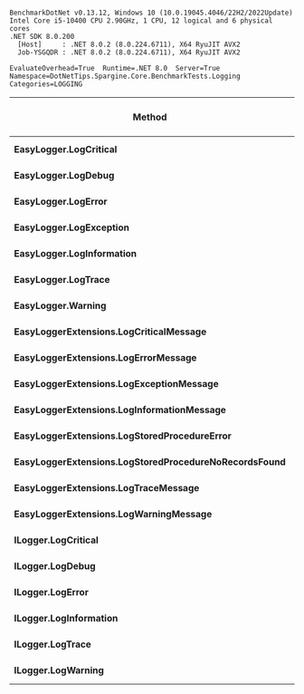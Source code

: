 ```

BenchmarkDotNet v0.13.12, Windows 10 (10.0.19045.4046/22H2/2022Update)
Intel Core i5-10400 CPU 2.90GHz, 1 CPU, 12 logical and 6 physical cores
.NET SDK 8.0.200
  [Host]     : .NET 8.0.2 (8.0.224.6711), X64 RyuJIT AVX2
  Job-YSGQDR : .NET 8.0.2 (8.0.224.6711), X64 RyuJIT AVX2

EvaluateOverhead=True  Runtime=.NET 8.0  Server=True  
Namespace=DotNetTips.Spargine.Core.BenchmarkTests.Logging  Categories=LOGGING  

```
| Method                                                | Mean      | Error     | StdDev    | StdErr    | Min       | Q1        | Median    | Q3        | Max       | Op/s          | CI99.9% Margin | Iterations | Kurtosis | MValue | Skewness | Rank | LogicalGroup | Baseline | Completed Work Items | Lock Contentions | Exceptions | Code Size | Allocated |
|------------------------------------------------------ |----------:|----------:|----------:|----------:|----------:|----------:|----------:|----------:|----------:|--------------:|---------------:|-----------:|---------:|-------:|---------:|-----:|------------- |--------- |---------------------:|-----------------:|-----------:|----------:|----------:|
| **EasyLogger.LogCritical**                                |  **2.286 ns** | **0.0132 ns** | **0.0123 ns** | **0.0032 ns** |  **2.268 ns** |  **2.276 ns** |  **2.284 ns** |  **2.293 ns** |  **2.313 ns** | **437,493,114.4** |      **0.0132 ns** |      **15.00** |    **2.522** |  **2.000** |   **0.6023** |    **4** | *****            | **No**       |                    **-** |                **-** |          **-** |     **350 B** |         **-** |
| **EasyLogger.LogDebug**                                   |  **2.041 ns** | **0.0172 ns** | **0.0152 ns** | **0.0041 ns** |  **1.992 ns** |  **2.041 ns** |  **2.043 ns** |  **2.048 ns** |  **2.058 ns** | **489,950,201.1** |      **0.0172 ns** |      **14.00** |    **7.534** |  **2.000** |  **-2.1814** |    **1** | *****            | **No**       |                    **-** |                **-** |          **-** |     **340 B** |         **-** |
| **EasyLogger.LogError**                                   |  **2.042 ns** | **0.0116 ns** | **0.0108 ns** | **0.0028 ns** |  **2.018 ns** |  **2.036 ns** |  **2.041 ns** |  **2.049 ns** |  **2.058 ns** | **489,786,078.4** |      **0.0116 ns** |      **15.00** |    **2.458** |  **2.000** |  **-0.5053** |    **1** | *****            | **No**       |                    **-** |                **-** |          **-** |     **340 B** |         **-** |
| **EasyLogger.LogException**                               |  **2.275 ns** | **0.0212 ns** | **0.0198 ns** | **0.0051 ns** |  **2.224 ns** |  **2.273 ns** |  **2.282 ns** |  **2.287 ns** |  **2.294 ns** | **439,549,688.1** |      **0.0212 ns** |      **15.00** |    **4.058** |  **2.000** |  **-1.4950** |    **4** | *****            | **No**       |                    **-** |                **-** |          **-** |     **350 B** |         **-** |
| **EasyLogger.LogInformation**                             |  **2.049 ns** | **0.0237 ns** | **0.0222 ns** | **0.0057 ns** |  **1.993 ns** |  **2.049 ns** |  **2.053 ns** |  **2.062 ns** |  **2.072 ns** | **488,094,177.1** |      **0.0237 ns** |      **15.00** |    **4.001** |  **2.000** |  **-1.4481** |    **1** | *****            | **No**       |                    **-** |                **-** |          **-** |     **340 B** |         **-** |
| **EasyLogger.LogTrace**                                   |  **2.042 ns** | **0.0128 ns** | **0.0114 ns** | **0.0030 ns** |  **2.020 ns** |  **2.036 ns** |  **2.041 ns** |  **2.048 ns** |  **2.062 ns** | **489,697,753.7** |      **0.0128 ns** |      **14.00** |    **2.147** |  **2.000** |  **-0.0615** |    **1** | *****            | **No**       |                    **-** |                **-** |          **-** |     **331 B** |         **-** |
| **EasyLogger.Warning**                                    |  **2.044 ns** | **0.0107 ns** | **0.0094 ns** | **0.0025 ns** |  **2.025 ns** |  **2.039 ns** |  **2.043 ns** |  **2.049 ns** |  **2.063 ns** | **489,180,018.3** |      **0.0107 ns** |      **14.00** |    **2.621** |  **2.000** |  **-0.0057** |    **1** | *****            | **No**       |                    **-** |                **-** |          **-** |     **340 B** |         **-** |
| **EasyLoggerExtensions.LogCriticalMessage**               |  **2.367 ns** | **0.0119 ns** | **0.0112 ns** | **0.0029 ns** |  **2.353 ns** |  **2.358 ns** |  **2.368 ns** |  **2.374 ns** |  **2.388 ns** | **422,426,681.3** |      **0.0119 ns** |      **15.00** |    **2.115** |  **2.000** |   **0.4552** |    **5** | *****            | **No**       |                    **-** |                **-** |          **-** |     **509 B** |         **-** |
| **EasyLoggerExtensions.LogErrorMessage**                  |  **2.143 ns** | **0.0126 ns** | **0.0155 ns** | **0.0033 ns** |  **2.099 ns** |  **2.139 ns** |  **2.146 ns** |  **2.152 ns** |  **2.162 ns** | **466,713,775.9** |      **0.0126 ns** |      **22.00** |    **5.339** |  **2.000** |  **-1.6973** |    **3** | *****            | **No**       |                    **-** |                **-** |          **-** |     **490 B** |         **-** |
| **EasyLoggerExtensions.LogExceptionMessage**              |  **2.128 ns** | **0.0055 ns** | **0.0049 ns** | **0.0013 ns** |  **2.116 ns** |  **2.126 ns** |  **2.129 ns** |  **2.131 ns** |  **2.136 ns** | **469,904,652.3** |      **0.0055 ns** |      **14.00** |    **3.191** |  **2.000** |  **-0.8022** |    **3** | *****            | **No**       |                    **-** |                **-** |          **-** |     **490 B** |         **-** |
| **EasyLoggerExtensions.LogInformationMessage**            |  **2.101 ns** | **0.0099 ns** | **0.0088 ns** | **0.0023 ns** |  **2.086 ns** |  **2.094 ns** |  **2.103 ns** |  **2.105 ns** |  **2.120 ns** | **475,922,676.7** |      **0.0099 ns** |      **14.00** |    **2.475** |  **2.000** |   **0.3467** |    **2** | *****            | **No**       |                    **-** |                **-** |          **-** |     **490 B** |         **-** |
| **EasyLoggerExtensions.LogStoredProcedureError**          |  **2.433 ns** | **0.0129 ns** | **0.0120 ns** | **0.0031 ns** |  **2.409 ns** |  **2.427 ns** |  **2.432 ns** |  **2.442 ns** |  **2.455 ns** | **410,997,644.5** |      **0.0129 ns** |      **15.00** |    **2.421** |  **2.000** |  **-0.2165** |    **6** | *****            | **No**       |                    **-** |                **-** |          **-** |     **509 B** |         **-** |
| **EasyLoggerExtensions.LogStoredProcedureNoRecordsFound** |  **2.137 ns** | **0.0234 ns** | **0.0219 ns** | **0.0056 ns** |  **2.090 ns** |  **2.138 ns** |  **2.145 ns** |  **2.150 ns** |  **2.159 ns** | **467,884,521.0** |      **0.0234 ns** |      **15.00** |    **2.762** |  **2.000** |  **-1.1707** |    **3** | *****            | **No**       |                    **-** |                **-** |          **-** |     **490 B** |         **-** |
| **EasyLoggerExtensions.LogTraceMessage**                  |  **2.144 ns** | **0.0150 ns** | **0.0140 ns** | **0.0036 ns** |  **2.109 ns** |  **2.139 ns** |  **2.146 ns** |  **2.152 ns** |  **2.162 ns** | **466,526,611.3** |      **0.0150 ns** |      **15.00** |    **3.177** |  **2.000** |  **-0.9000** |    **3** | *****            | **No**       |                    **-** |                **-** |          **-** |     **475 B** |         **-** |
| **EasyLoggerExtensions.LogWarningMessage**                |  **2.146 ns** | **0.0064 ns** | **0.0078 ns** | **0.0017 ns** |  **2.132 ns** |  **2.140 ns** |  **2.148 ns** |  **2.150 ns** |  **2.168 ns** | **466,011,128.1** |      **0.0064 ns** |      **22.00** |    **3.998** |  **2.000** |   **0.6883** |    **3** | *****            | **No**       |                    **-** |                **-** |          **-** |     **490 B** |         **-** |
| **ILogger.LogCritical**                                   | **21.571 ns** | **0.0993 ns** | **0.0928 ns** | **0.0240 ns** | **21.318 ns** | **21.539 ns** | **21.586 ns** | **21.619 ns** | **21.723 ns** |  **46,358,068.5** |      **0.0993 ns** |      **15.00** |    **4.375** |  **2.000** |  **-1.0922** |    **8** | *****            | **No**       |                    **-** |                **-** |          **-** |     **310 B** |         **-** |
| **ILogger.LogDebug**                                      | **21.511 ns** | **0.2012 ns** | **0.1681 ns** | **0.0466 ns** | **21.233 ns** | **21.391 ns** | **21.619 ns** | **21.643 ns** | **21.740 ns** |  **46,487,055.8** |      **0.2012 ns** |      **13.00** |    **1.371** |  **2.000** |  **-0.2833** |    **8** | *****            | **No**       |                    **-** |                **-** |          **-** |     **310 B** |         **-** |
| **ILogger.LogError**                                      | **21.061 ns** | **0.1311 ns** | **0.1023 ns** | **0.0295 ns** | **20.788 ns** | **21.019 ns** | **21.092 ns** | **21.125 ns** | **21.167 ns** |  **47,480,745.0** |      **0.1311 ns** |      **12.00** |    **4.405** |  **2.000** |  **-1.4451** |    **7** | *****            | **No**       |                    **-** |                **-** |          **-** |     **310 B** |         **-** |
| **ILogger.LogInformation**                                | **22.376 ns** | **0.0825 ns** | **0.0689 ns** | **0.0191 ns** | **22.254 ns** | **22.364 ns** | **22.375 ns** | **22.415 ns** | **22.488 ns** |  **44,690,077.6** |      **0.0825 ns** |      **13.00** |    **2.013** |  **2.000** |  **-0.2617** |    **9** | *****            | **No**       |                    **-** |                **-** |          **-** |     **310 B** |         **-** |
| **ILogger.LogTrace**                                      | **21.146 ns** | **0.0392 ns** | **0.0347 ns** | **0.0093 ns** | **21.091 ns** | **21.127 ns** | **21.140 ns** | **21.164 ns** | **21.214 ns** |  **47,290,459.8** |      **0.0392 ns** |      **14.00** |    **2.200** |  **2.000** |   **0.3206** |    **7** | *****            | **No**       |                    **-** |                **-** |          **-** |     **307 B** |         **-** |
| **ILogger.LogWarning**                                    | **23.106 ns** | **0.4666 ns** | **0.4791 ns** | **0.1162 ns** | **21.903 ns** | **23.122 ns** | **23.302 ns** | **23.396 ns** | **23.594 ns** |  **43,278,433.0** |      **0.4666 ns** |      **17.00** |    **3.388** |  **2.000** |  **-1.2934** |   **10** | *****            | **No**       |                    **-** |                **-** |          **-** |     **310 B** |         **-** |
